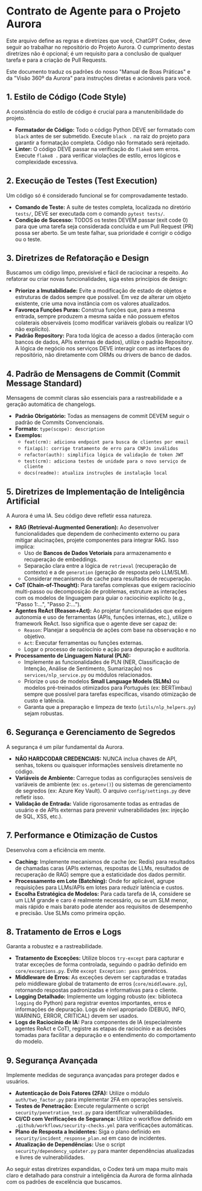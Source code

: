 # Contrato de Agente para o Projeto Aurora

Este arquivo define as regras e diretrizes que você, ChatGPT Codex, deve seguir ao trabalhar no repositório do Projeto Aurora. O cumprimento destas diretrizes não é opcional; é um requisito para a conclusão de qualquer tarefa e para a criação de Pull Requests.

Este documento traduz os padrões do nosso "Manual de Boas Práticas" e da "Visão 360º da Aurora" para instruções diretas e acionáveis para você.

## 1. Estilo de Código (Code Style)

A consistência do estilo de código é crucial para a manutenibilidade do projeto.

* **Formatador de Código:** Todo o código Python DEVE ser formatado com `black` antes de ser submetido. Execute `black .` na raiz do projeto para garantir a formatação completa. Código não formatado será rejeitado.
* **Linter:** O código DEVE passar na verificação do `flake8` sem erros. Execute `flake8 .` para verificar violações de estilo, erros lógicos e complexidade excessiva.

## 2. Execução de Testes (Test Execution)

Um código só é considerado funcional se for comprovadamente testado.

* **Comando de Teste:** A suíte de testes completa, localizada no diretório `tests/`, DEVE ser executada com o comando `pytest tests/`.
* **Condição de Sucesso:** TODOS os testes DEVEM passar (exit code 0) para que uma tarefa seja considerada concluída e um Pull Request (PR) possa ser aberto. Se um teste falhar, sua prioridade é corrigir o código ou o teste.

## 3. Diretrizes de Refatoração e Design

Buscamos um código limpo, previsível e fácil de raciocinar a respeito. Ao refatorar ou criar novas funcionalidades, siga estes princípios de design:

* **Priorize a Imutabilidade:** Evite a modificação de estado de objetos e estruturas de dados sempre que possível. Em vez de alterar um objeto existente, crie uma nova instância com os valores atualizados.
* **Favoreça Funções Puras:** Construa funções que, para a mesma entrada, sempre produzem a mesma saída e não possuem efeitos colaterais observáveis (como modificar variáveis globais ou realizar I/O não explícito).
* **Padrão Repository:** Para toda lógica de acesso a dados (interação com bancos de dados, APIs externas de dados), utilize o padrão Repository. A lógica de negócio nos serviços DEVE interagir com as interfaces do repositório, não diretamente com ORMs ou drivers de banco de dados.

## 4. Padrão de Mensagens de Commit (Commit Message Standard)

Mensagens de commit claras são essenciais para a rastreabilidade e a geração automática de changelogs.

* **Padrão Obrigatório:** Todas as mensagens de commit DEVEM seguir o padrão de Commits Convencionais.
* **Formato:** `type(scope): description`
* **Exemplos:**
    * `feat(crm): adiciona endpoint para busca de clientes por email`
    * `fix(api): corrige tratamento de erro para CNPJs inválidos`
    * `refactor(auth): simplifica lógica de validação de token JWT`
    * `test(crm): adiciona testes de unidade para o novo serviço de cliente`
    * `docs(readme): atualiza instruções de instalação local`

## 5. Diretrizes de Implementação de Inteligência Artificial

A Aurora é uma IA. Seu código deve refletir essa natureza.

* **RAG (Retrieval-Augmented Generation):** Ao desenvolver funcionalidades que dependem de conhecimento externo ou para mitigar alucinações, projete componentes para integrar RAG. Isso implica:
    * Uso de **Bancos de Dados Vetoriais** para armazenamento e recuperação de embeddings.
    * Separação clara entre a lógica de `retrieval` (recuperação de contexto) e a de `generation` (geração de resposta pelo LLM/SLM).
    * Considerar mecanismos de cache para resultados de recuperação.
* **CoT (Chain-of-Thought):** Para tarefas complexas que exigem raciocínio multi-passo ou decomposição de problemas, estruture as interações com os modelos de linguagem para guiar o raciocínio explícito (e.g., "Passo 1:...", "Passo 2:...").
* **Agentes ReAct (Reason+Act):** Ao projetar funcionalidades que exigem autonomia e uso de ferramentas (APIs, funções internas, etc.), utilize o framework ReAct. Isso significa que o agente deve ser capaz de:
    * `Reason`: Planejar a sequência de ações com base na observação e no objetivo.
    * `Act`: Executar ferramentas ou funções externas.
    * Logar o processo de raciocínio e ação para depuração e auditoria.
* **Processamento de Linguagem Natural (PLN):**
    * Implemente as funcionalidades de PLN (NER, Classificação de Intenção, Análise de Sentimento, Sumarização) nos `services/nlp_service.py` ou módulos relacionados.
    * Priorize o uso de modelos **Small Language Models (SLMs)** ou modelos pré-treinados otimizados para Português (ex: BERTimbau) sempre que possível para tarefas específicas, visando otimização de custo e latência.
    * Garanta que a preparação e limpeza de texto (`utils/nlp_helpers.py`) sejam robustas.

## 6. Segurança e Gerenciamento de Segredos

A segurança é um pilar fundamental da Aurora.

* **NÃO HARDCODAR CREDENCIAIS:** NUNCA inclua chaves de API, senhas, tokens ou quaisquer informações sensíveis diretamente no código.
* **Variáveis de Ambiente:** Carregue todas as configurações sensíveis de variáveis de ambiente (ex: `os.getenv()`) ou sistemas de gerenciamento de segredos (ex: Azure Key Vault). O arquivo `config/settings.py` deve refletir isso.
* **Validação de Entrada:** Valide rigorosamente todas as entradas de usuário e de APIs externas para prevenir vulnerabilidades (ex: injeção de SQL, XSS, etc.).

## 7. Performance e Otimização de Custos

Desenvolva com a eficiência em mente.

* **Caching:** Implemente mecanismos de cache (ex: Redis) para resultados de chamadas caras (APIs externas, respostas de LLMs, resultados de recuperação de RAG) sempre que a estaticidade dos dados permitir.
* **Processamento em Lote (Batching):** Onde for aplicável, agrupe requisições para LLMs/APIs em lotes para reduzir latência e custos.
* **Escolha Estratégica de Modelos:** Para cada tarefa de IA, considere se um LLM grande e caro é realmente necessário, ou se um SLM menor, mais rápido e mais barato pode atender aos requisitos de desempenho e precisão. Use SLMs como primeira opção.

## 8. Tratamento de Erros e Logs

Garanta a robustez e a rastreabilidade.

* **Tratamento de Exceções:** Utilize blocos `try-except` para capturar e tratar exceções de forma controlada, seguindo o padrão definido em `core/exceptions.py`. Evite `except Exception: pass` genéricos.
* **Middleware de Erros:** As exceções devem ser capturadas e tratadas pelo middleware global de tratamento de erros (`core/middleware.py`), retornando respostas padronizadas e informativas para o cliente.
* **Logging Detalhado:** Implemente um logging robusto (ex: biblioteca `logging` do Python) para registrar eventos importantes, erros e informações de depuração. Logs de nível apropriado (DEBUG, INFO, WARNING, ERROR, CRITICAL) devem ser usados.
* **Logs de Raciocínio de IA:** Para componentes de IA (especialmente agentes ReAct e CoT), registre as etapas de raciocínio e as decisões tomadas para facilitar a depuração e o entendimento do comportamento do modelo.

## 9. Segurança Avançada

Implemente medidas de segurança avançadas para proteger dados e usuários.

* **Autenticação de Dois Fatores (2FA):** Utilize o módulo `auth/two_factor.py` para implementar 2FA em operações sensíveis.
* **Testes de Penetração:** Execute regularmente o script `security/penetration_test.py` para identificar vulnerabilidades.
* **CI/CD com Verificações de Segurança:** Utilize o workflow definido em `.github/workflows/security-checks.yml` para verificações automáticas.
* **Plano de Resposta a Incidentes:** Siga o plano definido em `security/incident_response_plan.md` em caso de incidentes.
* **Atualização de Dependências:** Use o script `security/dependency_updater.py` para manter dependências atualizadas e livres de vulnerabilidades.

Ao seguir estas diretrizes expandidas, o Codex terá um mapa muito mais claro e detalhado para construir a inteligência da Aurora de forma alinhada com os padrões de excelência que buscamos.
